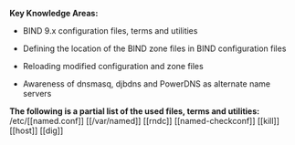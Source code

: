 **Key Knowledge Areas:**

- BIND 9.x configuration files, terms and utilities

- Defining the location of the BIND zone files in BIND configuration files

- Reloading modified configuration and zone files

- Awareness of dnsmasq, djbdns and PowerDNS as alternate name servers

**The following is a partial list of the used files, terms and utilities:**
/etc/[[named.conf]]
[[/var/named]]
[[rndc]]
[[named-checkconf]]
[[kill]]
[[host]]
[[dig]]
